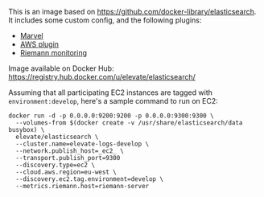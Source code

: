 This is an image based on https://github.com/docker-library/elasticsearch.
It includes some custom config, and the following plugins:

- [Marvel](https://www.elastic.co/products/marvel)
- [AWS plugin](https://github.com/elastic/elasticsearch-cloud-aws)
- [Riemann monitoring](https://github.com/searchly/elasticsearch-monitoring-riemann-plugin)

Image available on Docker Hub: https://registry.hub.docker.com/u/elevate/elasticsearch/

Assuming that all participating EC2 instances are tagged with `environment:develop`, here's a sample command to run on EC2:

```
docker run -d -p 0.0.0.0:9200:9200 -p 0.0.0.0:9300:9300 \
  --volumes-from $(docker create -v /usr/share/elasticsearch/data busybox) \
  elevate/elasticsearch \
  --cluster.name=elevate-logs-develop \
  --network.publish_host=_ec2_ \
  --transport.publish_port=9300
  --discovery.type=ec2 \
  --cloud.aws.region=eu-west \
  --discovery.ec2.tag.environment=develop \
  --metrics.riemann.host=riemann-server
```
